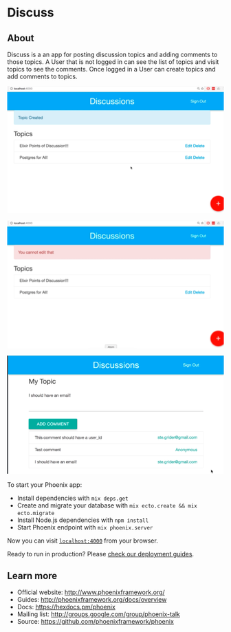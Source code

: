 # Discuss

## About

Discuss is a an app for posting discussion topics and adding comments to those topics. A User that is not logged in can see the list of topics and visit topics to see the comments. Once logged in a User can create topics and add comments to topics. 

![Create a Topic](create_topic.png)

![Not Permitted to Edit](cannot_edit.png)

![Comments Display User](comments_email.png)

To start your Phoenix app:

  * Install dependencies with `mix deps.get`
  * Create and migrate your database with `mix ecto.create && mix ecto.migrate`
  * Install Node.js dependencies with `npm install`
  * Start Phoenix endpoint with `mix phoenix.server`

Now you can visit [`localhost:4000`](http://localhost:4000) from your browser.

Ready to run in production? Please [check our deployment guides](http://www.phoenixframework.org/docs/deployment).

## Learn more

  * Official website: http://www.phoenixframework.org/
  * Guides: http://phoenixframework.org/docs/overview
  * Docs: https://hexdocs.pm/phoenix
  * Mailing list: http://groups.google.com/group/phoenix-talk
  * Source: https://github.com/phoenixframework/phoenix
